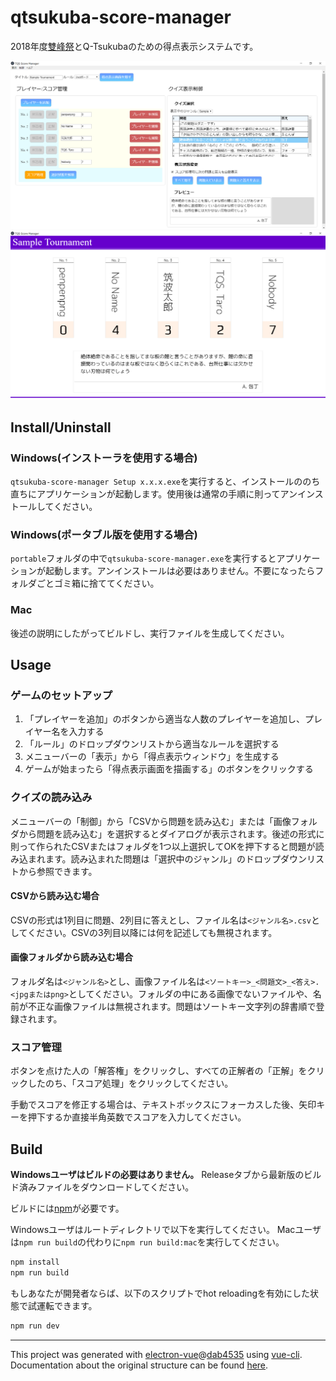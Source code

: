 # qtsukuba-score-manager
2018年度[雙峰祭](https://www.sohosai.tsukuba.ac.jp/)とQ-Tsukubaのための得点表示システムです。

![control](./demo/control.png)
![view](./demo/view.png)


## Install/Uninstall
### Windows(インストーラを使用する場合)
`qtsukuba-score-manager Setup x.x.x.exe`を実行すると、インストールののち直ちにアプリケーションが起動します。使用後は通常の手順に則ってアンインストールしてください。

### Windows(ポータブル版を使用する場合)
`portable`フォルダの中で`qtsukuba-score-manager.exe`を実行するとアプリケーションが起動します。アンインストールは必要はありません。不要になったらフォルダごとゴミ箱に捨ててください。

### Mac
後述の説明にしたがってビルドし、実行ファイルを生成してください。


## Usage
### ゲームのセットアップ
1. 「プレイヤーを追加」のボタンから適当な人数のプレイヤーを追加し、プレイヤー名を入力する
1. 「ルール」のドロップダウンリストから適当なルールを選択する
1. メニューバーの「表示」から「得点表示ウィンドウ」を生成する
1. ゲームが始まったら「得点表示画面を描画する」のボタンをクリックする

### クイズの読み込み
メニューバーの「制御」から「CSVから問題を読み込む」または「画像フォルダから問題を読み込む」を選択するとダイアログが表示されます。後述の形式に則って作られたCSVまたはフォルダを1つ以上選択してOKを押下すると問題が読み込まれます。読み込まれた問題は「選択中のジャンル」のドロップダウンリストから参照できます。

#### CSVから読み込む場合
CSVの形式は1列目に問題、2列目に答えとし、ファイル名は`<ジャンル名>.csv`としてください。CSVの3列目以降には何を記述しても無視されます。

#### 画像フォルダから読み込む場合
フォルダ名は`<ジャンル名>`とし、画像ファイル名は`<ソートキー>_<問題文>_<答え>.<jpgまたはpng>`としてください。フォルダの中にある画像でないファイルや、名前が不正な画像ファイルは無視されます。問題はソートキー文字列の辞書順で登録されます。

### スコア管理
ボタンを点けた人の「解答権」をクリックし、すべての正解者の「正解」をクリックしたのち、「スコア処理」をクリックしてください。

手動でスコアを修正する場合は、テキストボックスにフォーカスした後、矢印キーを押下するか直接半角英数でスコアを入力してください。


## Build
**Windowsユーザはビルドの必要はありません。** Releaseタブから最新版のビルド済みファイルをダウンロードしてください。

ビルドには[npm](https://www.npmjs.com/)が必要です。

Windowsユーザはルートディレクトリで以下を実行してください。
Macユーザは`npm run build`の代わりに`npm run build:mac`を実行してください。

``` bash
npm install
npm run build
```

もしあなたが開発者ならば、以下のスクリプトでhot reloadingを有効にした状態で試運転できます。

``` bash
npm run dev
```


---

This project was generated with [electron-vue](https://github.com/SimulatedGREG/electron-vue)@[dab4535](https://github.com/SimulatedGREG/electron-vue/tree/dab4535ddea5bb2f8cb754c117d75cc1af2d1f5b) using [vue-cli](https://github.com/vuejs/vue-cli). Documentation about the original structure can be found [here](https://simulatedgreg.gitbooks.io/electron-vue/content/index.html).
